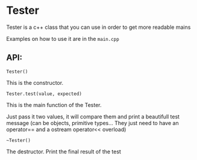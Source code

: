 # Tester

Tester is a c++ class that you can use in order to get more readable mains

Examples on how to use it are in the `main.cpp`

## API:

``` Tester() ```

This is the constructor.

``` Tester.test(value, expected) ```

This is the main function of the Tester.

Just pass it two values, it will compare them and print a beautifull test message (can be objects, primitive types... They just need to have an operator== and a ostream operator<< overload)

``` ~Tester() ```

The destructor. Print the final result of the test

